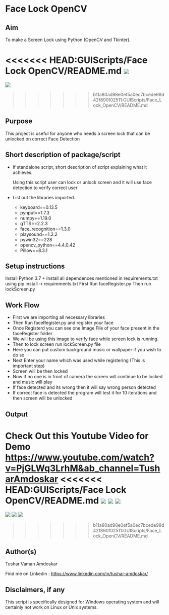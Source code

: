 # Face Lock OpenCV

## Aim 

To make a Screen Lock using Python (OpenCV and Tkinter).

<<<<<<< HEAD:GUIScripts/Face Lock OpenCV/README.md
![](https://github.com/TusharAMD/Awesome_Python_Scripts/blob/main/GUIScripts/Face_Lock_OpenCV/Images/ImagesForReadme/Head.png)
=======
![](https://github.com/TusharAMD/Awesome_Python_Scripts/blob/issue254/GUIScripts/Face_Lock_OpenCV/ImagesForReadme/Head.png)
>>>>>>> b11a80ad98e0ef5a0ec7bcede98d42f890f02511:GUIScripts/Face_Lock_OpenCV/README.md


## Purpose

This project is useful for anyone who needs a screen lock that can be unlocked on correct Face Detection

## Short description of package/script

- If standalone script, short description of script explaining what it achieves.
  
  Using this script user can lock or unlock screen and it will use face detection to verify correct user

- List out the libraries imported.
    - keyboard==0.13.5
    - pynput==1.7.3
    - numpy==1.19.0
    - gTTS==2.2.3
    - face_recognition==1.3.0
    - playsound==1.2.2
    - pywin32==228
    - opencv_python==4.4.0.42
    - Pillow==8.3.1


## Setup instructions

Install Python 3.7 +
Install all dependences mentioned in requirements.txt using pip install -r requirements.txt
First Run faceRegister.py
Then run lockScreen.py


## Work Flow

- First we are importing all necessary libraries
- Then Run faceRegister.py and register your face
- Once Registerd you can see one Image File of your face present in the faceRegister folder
- We will be using this image to verify face while screen lock is running.
- Then to lock screen run lockScreen.py file
- Here you can put custom background music or wallpaper if you wish to do so
- Next Enter your name which was used while registering (This is important step)
- Screen will be then locked
- Now if no one is in front of camera the screen will continue to be locked and music will play
- If face detected and its wrong then it will say wrong person detected
- If correct face is detected the program will test it for 10 iterations and then screen will be unlocked

## Output

Check Out this Youtube Video for Demo https://www.youtube.com/watch?v=PjGLWq3LrhM&ab_channel=TusharAmdoskar
<<<<<<< HEAD:GUIScripts/Face Lock OpenCV/README.md
![](https://github.com/TusharAMD/Awesome_Python_Scripts/blob/main/GUIScripts/Face_Lock_OpenCV/Images/ImagesForReadme/Img1.png)
![](https://github.com/TusharAMD/Awesome_Python_Scripts/blob/main/GUIScripts/Face_Lock_OpenCV/Images/ImagesForReadme/Img2.png)
![](https://github.com/TusharAMD/Awesome_Python_Scripts/blob/main/GUIScripts/Face_Lock_OpenCV/Images/ImagesForReadme/Img3.png)
=======
![](https://github.com/TusharAMD/Awesome_Python_Scripts/blob/issue254/GUIScripts/Face_Lock_OpenCV/ImagesForReadme/Img1.png)
![](https://github.com/TusharAMD/Awesome_Python_Scripts/blob/issue254/GUIScripts/Face_Lock_OpenCV/ImagesForReadme/Img2.png)
![](https://github.com/TusharAMD/Awesome_Python_Scripts/blob/issue254/GUIScripts/Face_Lock_OpenCV/ImagesForReadme/Img3.png)
>>>>>>> b11a80ad98e0ef5a0ec7bcede98d42f890f02511:GUIScripts/Face_Lock_OpenCV/README.md

## Author(s)

Tushar Vaman Amdoskar

Find me on Linkedin : https://www.linkedin.com/in/tushar-amdoskar/

## Disclaimers, if any

This script is specifically designed for Windows operating system and will certainly not work on Linux or Unix systems. 
